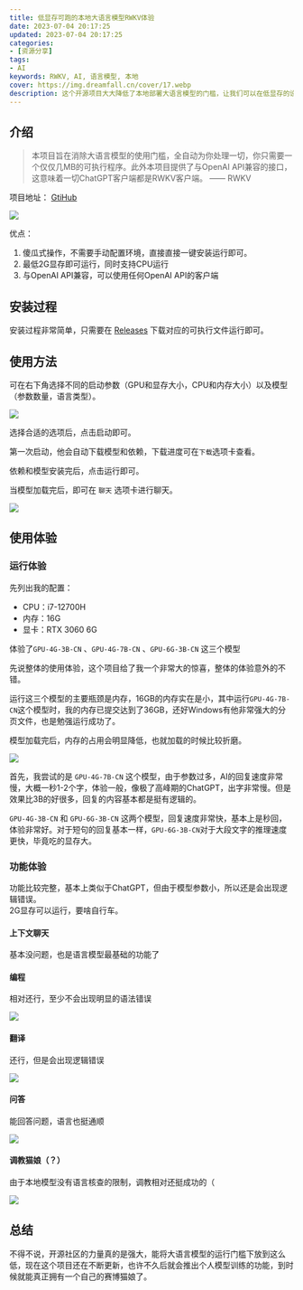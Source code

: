 ```yaml
---
title: 低显存可跑的本地大语言模型RWKV体验
date: 2023-07-04 20:17:25
updated: 2023-07-04 20:17:25
categories:
- [资源分享]
tags:
- AI
keywords: RWKV, AI, 语言模型, 本地
cover: https://img.dreamfall.cn/cover/17.webp
description: 这个开源项目大大降低了本地部署大语言模型的门槛，让我们可以在低显存的设备上体验大语言模型的魅力。
---
```


## 介绍
> 本项目旨在消除大语言模型的使用门槛，全自动为你处理一切，你只需要一个仅仅几MB的可执行程序。此外本项目提供了与OpenAI API兼容的接口，这意味着一切ChatGPT客户端都是RWKV客户端。   —— RWKV

项目地址： [GtiHub](https://github.com/josStorer/RWKV-Runner)

![](https://img.dreamfall.cn/post/RWKV/1.webp)

优点：
1. 傻瓜式操作，不需要手动配置环境，直接直接一键安装运行即可。
2. 最低2G显存即可运行，同时支持CPU运行
3. 与OpenAI API兼容，可以使用任何OpenAI API的客户端

## 安装过程

安装过程非常简单，只需要在 [Releases](https://github.com/josStorer/RWKV-Runner/releases) 下载对应的可执行文件运行即可。

## 使用方法

可在右下角选择不同的启动参数（GPU和显存大小，CPU和内存大小）以及模型（参数数量，语言类型）。

![](https://img.dreamfall.cn/post/RWKV/2.webp)

选择合适的选项后，点击启动即可。

第一次启动，他会自动下载模型和依赖，下载进度可在`下载`选项卡查看。

依赖和模型安装完后，点击运行即可。

当模型加载完后，即可在 `聊天` 选项卡进行聊天。

![](https://img.dreamfall.cn/post/RWKV/3.webp)

## 使用体验

### 运行体验
先列出我的配置：

- CPU：i7-12700H
- 内存：16G
- 显卡：RTX 3060 6G

体验了`GPU-4G-3B-CN` 、`GPU-4G-7B-CN` 、`GPU-6G-3B-CN`  这三个模型

先说整体的使用体验，这个项目给了我一个非常大的惊喜，整体的体验意外的不错。

运行这三个模型的主要瓶颈是内存，16GB的内存实在是小，其中运行`GPU-4G-7B-CN`这个模型时，我的内存已提交达到了36GB，还好Windows有他非常强大的分页文件，也是勉强运行成功了。

模型加载完后，内存的占用会明显降低，也就加载的时候比较折磨。

![](https://img.dreamfall.cn/post/RWKV/4.webp)

首先，我尝试的是 `GPU-4G-7B-CN` 这个模型，由于参数过多，AI的回复速度非常慢，大概一秒1-2个字，体验一般，像极了高峰期的ChatGPT，出字非常慢。但是效果比3B的好很多，回复的内容基本都是挺有逻辑的。

`GPU-4G-3B-CN` 和 `GPU-6G-3B-CN` 这两个模型，回复速度非常快，基本上是秒回，体验非常好。对于短句的回复基本一样，`GPU-6G-3B-CN`对于大段文字的推理速度更快，毕竟吃的显存大。

### 功能体验

功能比较完整，基本上类似于ChatGPT，但由于模型参数小，所以还是会出现逻辑错误。  
2G显存可以运行，要啥自行车。

#### 上下文聊天
基本没问题，也是语言模型最基础的功能了
#### 编程
相对还行，至少不会出现明显的语法错误

![](https://img.dreamfall.cn/post/RWKV/5.webp)

#### 翻译
还行，但是会出现逻辑错误

![](https://img.dreamfall.cn/post/RWKV/6.webp)

#### 问答
能回答问题，语言也挺通顺

![](https://img.dreamfall.cn/post/RWKV/7.webp)

#### 调教猫娘（？）

由于本地模型没有语言核查的限制，调教相对还挺成功的（

![](https://img.dreamfall.cn/post/RWKV/8.webp)

## 总结
不得不说，开源社区的力量真的是强大，能将大语言模型的运行门槛下放到这么低，现在这个项目还在不断更新，也许不久后就会推出个人模型训练的功能，到时候就能真正拥有一个自己的赛博猫娘了。